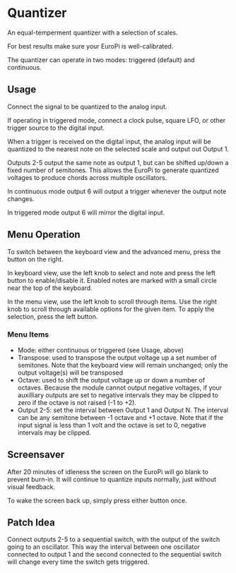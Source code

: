 # Quantizer

An equal-temperment quantizer with a selection of scales.

For best results make sure your EuroPi is well-calibrated.

The quantizer can operate in two modes: triggered (default)
and continuous.


## Usage

Connect the signal to be quantized to the analog input.

If operating in triggered mode, connect a clock pulse, 
square LFO, or other trigger source to the digital input.

When a trigger is received on the digital input, the analog input
will be quantized to the nearest note on the selected scale and
output out Output 1.

Outputs 2-5 output the same note as output 1, but can be shifted
up/down a fixed number of semitones.  This allows the EuroPi to
generate quantized voltages to produce chords across multiple
oscillators.

In continuous mode output 6 will output a trigger whenever the
output note changes.

In triggered mode output 6 will mirror the digital input.


## Menu Operation

To switch between the keyboard view and the advanced menu, press
the button on the right.

In keyboard view, use the left knob to select and note and press
the left button to enable/disable it.  Enabled notes are marked
with a small circle near the top of the keyboard.

In the menu view, use the left knob to scroll through items.  Use
the right knob to scroll through available options for the given
item.  To apply the selection, press the left button.


### Menu Items

- Mode: either continuous or triggered (see Usage, above)
- Transpose: used to transpose the output voltage up a set
  number of semitones. Note that the keyboard view will remain
  unchanged; only the output voltage(s) will be transposed
- Octave: used to shift the output voltage up or down a number
  of octaves.  Because the module cannot output negative
  voltages, if your auxilliary outputs are set to negative
  intervals they may be clipped to zero if the octave is not
  raised (-1 to +2).
- Output 2-5: set the interval between Output 1 and Output N.
  The interval can be any semitone between -1 octave and +1
  octave.  Note that if the input signal is less than 1 volt
  and the octave is set to 0, negative intervals may be
  clipped.


## Screensaver

After 20 minutes of idleness the screen on the EuroPi will go blank
to prevent burn-in.  It will continue to quantize inputs normally,
just without visual feedback.

To wake the screen back up, simply press either button once.


## Patch Idea

Connect outputs 2-5 to a sequential switch, with the output of
the switch going to an oscillator.  This way the interval
between one oscillator connected to output 1 and the second
connected to the sequential switch will change every time the
switch gets triggered.